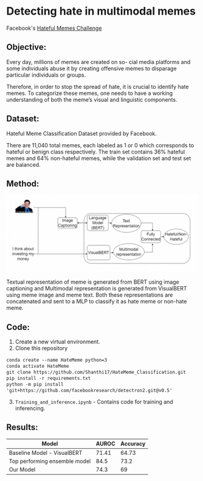 # Detecting hate in multimodal memes

Facebook's [Hateful Memes Challenge](https://ai.meta.com/blog/hateful-memes-challenge-and-data-set/)

## Objective:
Every day, millions of memes are created on so- cial media platforms and some individuals abuse it by creating offensive memes to disparage particular individuals or groups. 

Therefore, in order to stop the spread of hate, it is crucial to identify hate memes. To categorize these memes, one needs to have a working understanding of both the meme’s visual and linguistic components.

## Dataset:
Hateful Meme Classification Dataset provided by Facebook.

There are 11,040 total memes, each labeled as 1 or 0 which corresponds to hateful or benign class respectively. The train set contains 36% hateful memes and 64% non-hateful memes, while the validation set and test set are balanced. 

## Method:
![Architecture Diagram](Arch_diagram.png)

Textual representation of meme is generated from BERT using image captioning and Multimodal representation is generated from VisualBERT using meme image and meme text. Both these representations are concatenated and sent to a MLP to classify it as hate meme or non-hate meme.

## Code:
1. Create a new virtual environment.
2. Clone this repository

```
conda create --name HateMeme python=3
conda activate HateMeme 
git clone https://github.com/Shanthi17/HateMeme_Classification.git
pip install -r requirements.txt
python -m pip install 'git+https://github.com/facebookresearch/detectron2.git@v0.5'
```
3. `Training_and_inference.ipynb` - Contains code for training and inferencing.


## Results:
| Model | AUROC | Accuracy | 
| --- | --- | --- | 
| Baseline Model - VisualBERT | 71.41 | 64.73 | 
| Top performing ensemble model | 84.5 | 73.2 | 
| Our Model | 74.3 | 69 | 

